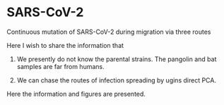 # SARS-CoV-2
Continuous mutation of SARS-CoV-2 during migration via three routes 

Here I wish to share the information that 

1. We presently do not know the parental strains. The pangolin and bat samples are far from humans.

2. We can chase the routes of infection spreading by ugins direct PCA. 

Here the information and figures are presented.
